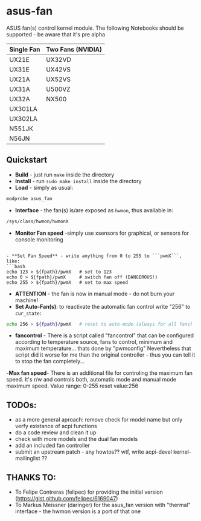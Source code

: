asus-fan
========

ASUS  fan(s) control kernel module.
The following Notebooks should be supported - be aware that it's pre alpha

Single Fan | Two Fans (NVIDIA)
-----------|-------------------
UX21E      | UX32VD
UX31E      | UX42VS
UX21A      | UX52VS
UX31A      | U500VZ
UX32A      | NX500
UX301LA    |
UX302LA    |
N551JK     |
N56JN      |

Quickstart
----------

- **Build** - just run ```make``` inside the directory
- **Install** - run ```sudo make install``` inside the directory
- **Load** - simply as usual:
```bash
modprobe asus_fan
```
- **Interface** - the fan(s) is/are exposed as ```hwmon```, thus available in:
```bash
/sys/class/hwmon/hwmonX
```
- **Monitor Fan speed** -simply use xsensors for graphical, or sensors for console monitoring
```

- **Set Fan Speed** - write anything from 0 to 255 to ```pwmX```, like:
```bash
echo 123 > ${fpath}/pwmX   # set to 123
echo 0 > ${fpath}/pwmX     # switch fan off (DANGEROUS!)
echo 255 > ${fpath}/pwmX   # set to max speed
```
- **ATTENTION** - the fan is now in manual mode - do not burn your machine!
- **Set Auto-Fan(s)**: to reactivate the automatic fan control write "256" to ```cur_state```:
```bash
echo 256 > ${fpath}/pwmX   # reset to auto-mode (always for all fans)
```

- **fancontrol** - There is a script called "fancontrol" that can be configured according to temperature source, fans to control, minimum and maximum temperature...
thats done by "pwmconfig"
Nevertheless that script did it worse for me than the original controller - thus you can tell it to stop the fan completely...

-**Max fan speed**- There is an additional file for controling the maximum fan speed. It's r/w and controls both, automatic mode and manual mode maximum speed. Value range: 0-255 reset value:256

**TODOs**:
----------
- as a more general aproach: remove check for model name but only verfy existance of acpi functions
- do a code review and clean it up
- check with more models and the dual fan models
- add an included fan controller
- submit an upstream patch - any howtos?? wtf, write acpi-devel kernel-mailinglist ??


**THANKS TO**:
--------------
- To Felipe Contreras (felipec) for providing the initial version (https://gist.github.com/felipec/6169047)
- To Markus Meissner (daringer) for the asus_fan version with "thermal" interface - the hwmon version is a port of that one

